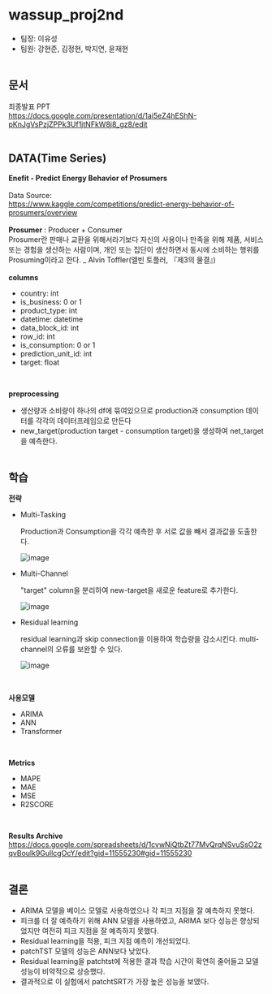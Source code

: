 # wassup_proj2nd

- 팀장: 이유성
- 팀원: 강현준, 김정현, 박지연, 윤재현
</br></br>


## 문서
최종발표 PPT
</br>
https://docs.google.com/presentation/d/1ai5eZ4hEShN-pKnJgVsPzjZPPk3Uf1jtNFkW8j8_gz8/edit
</br></br>


## DATA(Time Series)

**Enefit - Predict Energy Behavior of Prosumers**
</br></br>
Data Source: 
</br>
https://www.kaggle.com/competitions/predict-energy-behavior-of-prosumers/overview
</br></br>
**Prosumer** : Producer + Consumer
</br>
Prosumer란 판매나 교환을 위해서라기보다 자신의 사용이나 만족을 위해 제품, 서비스 또는 경험을 생산하는 사람이며, 개인 또는 집단이 생산하면서 동시에 소비하는 행위를 Prosuming이라고 한다. _ Alvin Toffler(엘빈 토플러, 『제3의 물결』)
</br></br>
**columns**
+ country: int
+ is_business: 0 or 1
+ product_type: int
+ datetime: datetime
+ data_block_id: int
+ row_id: int
+ is_consumption: 0 or 1
+ prediction_unit_id: int
+ target: float
</br>


**preprocessing**
+  생산량과 소비량이 하나의 df에 묶여있으므로 production과 consumption 데이터를 각각의 데이터프레임으로 만든다
+  new_target(production target - consumption target)을 생성하여 net_target을 예측한다.
</br></br>


## 학습
**전략**
+ Multi-Tasking


  Production과 Consumption을 각각 예측한 후 서로 값을 빼서 결과값을 도출한다.
  
  ![image](https://github.com/user-attachments/assets/699f8b12-6d7f-424f-9c9a-568ca047b11c)

+ Multi-Channel

  
  "target" column을 분리하여 new-target을 새로운 feature로 추가한다.
  
  ![image](https://github.com/user-attachments/assets/2f11d26d-688c-410f-81ac-f3134ca8f078)
  

+ Residual learning

  
  residual learning과 skip connection을 이용하여 학습량을 감소시킨다.
  multi-channel의 오류를 보완할 수 있다.
  
  ![image](https://github.com/user-attachments/assets/6e8742e1-b2b4-4115-84c4-d6e363f89865)

</br>


**사용모델**
+ ARIMA
+ ANN
+ Transformer
</br>


**Metrics**
+ MAPE
+ MAE
+ MSE
+ R2SCORE
</br>


**Results Archive**
https://docs.google.com/spreadsheets/d/1cvwNjQtbZt77MvQrqNSvuSsO2zqvBoulk9GullcgOcY/edit?gid=11555230#gid=11555230
</br></br>


## 결론
+ ARIMA 모델을 베이스 모델로 사용하였으나 각 피크 지점을 잘 예측하지 못했다.
+ 피크를 더 잘 예측하기 위해 ANN 모델을 사용하였고, ARIMA 보다 성능은 향상되었지만 여전히 피크 지점을 잘 예측하지 못했다.
+ Residual learning을 적용,  피크 지점 예측이 개선되었다.
+ patchTST 모델의 성능은 ANN보다 낮았다.
+ Residual learning을 patchtst에 적용한 결과 학습 시간이 확연히 줄어들고 모델 성능이 비약적으로 상승했다.
+ 결과적으로 이 실험에서 patchtSRT가 가장 높은 성능을 보였다.

